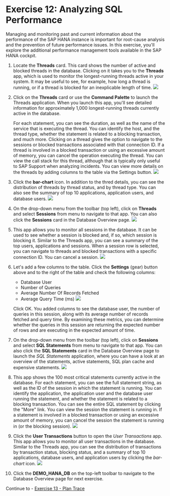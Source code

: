 # Exercise 12: Analyzing SQL Performance
Managing and monitoring past and current information about the performance of the SAP HANA instance is important for root-cause analysis and the prevention of future performance issues. In this exercise, you'll explore the additional performance management tools available in the SAP HANA cockpit.

1. Locate the **Threads** card. This card shows the number of active and blocked threads in the database. Clicking on it takes you to the **Threads** app, which is used to monitor the longest-running threads active in your system. It may be useful to see, for example, how long a thread is running, or if a thread is blocked for an inexplicable length of time.
   <kbd>
    ![](./images/1.png)
    </kbd>

2. Click on the **Threads** card or use the **Command Palette** to launch the Threads application. When you launch this app, you'll see detailed information for approximately 1,000 longest-running threads currently active in the database.

    For each statement, you can see the duration, as well as the name of the service that is executing the thread. You can identify the host, and the thread type, whether the statement is related to a blocking transaction, and much more. Clicking on a thread gives the option to navigate to the sessions or blocked transactions associated with that connection ID. If a thread is involved in a blocked transaction or using an excessive amount of memory, you can cancel the operation executing the thread. You can view the call stack for this thread, although that is typically only useful to SAP Support when analyzing incidents.  You can view more details on the threads by adding columns to the table via the Settings button.
    <kbd>
    ![](./images/2.png)
    </kbd>

3.  Click the **bar-chart** icon. In addition to the thred details, you can see the distribution of threads by thread status, and by thread type. You can also see the summary of top 10 applications, application users, and database users. 
    <kbd>
    ![](./images/3.png)
    </kbd>

4. On the drop-down menu from the toolbar (top left), click on **Threads** and select **Sessions** from menu to navigate to that app. You can also click the **Sessions** card in the Database Overview page.
   <kbd>
    ![](./images/4.png)
    </kbd>
5. This app allows you to monitor all sessions in the database. It can be used to see whether a session is blocked and, if so, which session is blocking it. Similar to the Threads app, you can see a summary of the top users, applications and sessions. When a session row is selected, you can navigate to threads and blocked transactions with a specific connection ID. You can cancel a session. 
    <kbd>
    ![](./images/5.png)
    </kbd>

6. Let's add a few columns to the table. Click the **Settings** (gear) button above and to the right of the table and check the following columns:

    * Database User
    * Number of Queries
    * Average Number Of Records Fetched
    * Average Query Time (ms)
        <kbd>
        ![](./images/6.png)
        </kbd>

    Click OK. You added columns to see the database user, the number of queries in this session, along with its average number of records fetched and query time. By examining these metrics, you can determine whether the queries in this session are returning the expected number of rows and are executing in the expected amount of time.

7. On the drop-down menu from the toolbar (top left), click on **Sessions** and select **SQL Statements** from menu to navigate to that app. You can also click the **SQL Statements** card in the Database Overview page to launch the *SQL Statements* application, where you can have a look at an overview of the statements, active statements, SQL plan cache and expensive statements.
    <kbd>
    ![](./images/7.png)
    </kbd>

8. This app shows the 100 most critical statements currently active in the database. For each statement, you can see the full statement string, as well as the ID of the session in which the statement is running. You can identify the application, the application user and the database user running the statement, and whether the statement is related to a blocking transaction. You can see the entire SQL statement by clicking the "More" link. You can view the session the statement is running in. If a statement is involved in a blocked transaction or using an excessive amount of memory, you can cancel the session the statement is running in (or the blocking session).
   <kbd>
    ![](./images/8.png)
    </kbd>

9. Click the **User Transactions** button to open the *User Transactions* app. This app allows you to monitor all user transactions in the database. Similar to the Threads app, you can see the distribution of transactions by transaction status, blocking status, and a summary of top 10 applications, database users, and application users by clicking the *bar-chart* icon.
    <kbd>
    ![](./images/9.png)
    </kbd>

10. Click the **DEMO_HANA_DB** on the top-left toolbar to navigate to the Database Overview page for next exercise.
    


Continue to - [Exercise 13 - Plan Trace](../ex13-PlanTrace/README.md)
